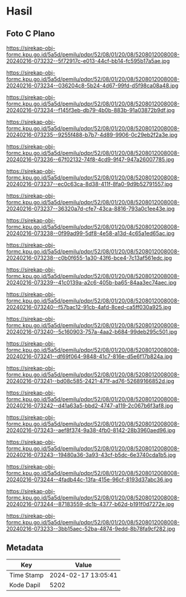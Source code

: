 # Hasil

## Foto C Plano

https://sirekap-obj-formc.kpu.go.id/5a5d/pemilu/pdpr/52/08/01/20/08/5208012008008-20240216-073232--5f72917c-e013-44cf-bb14-fc595b17a5ae.jpg

https://sirekap-obj-formc.kpu.go.id/5a5d/pemilu/pdpr/52/08/01/20/08/5208012008008-20240216-073234--036204c8-5b24-4d67-99fd-d5f98ca08a48.jpg

https://sirekap-obj-formc.kpu.go.id/5a5d/pemilu/pdpr/52/08/01/20/08/5208012008008-20240216-073234--f145f3eb-db79-4b0b-883b-91a03872b9df.jpg

https://sirekap-obj-formc.kpu.go.id/5a5d/pemilu/pdpr/52/08/01/20/08/5208012008008-20240216-073235--9255f488-b7b7-4d89-9906-0c29eb2f2a3e.jpg

https://sirekap-obj-formc.kpu.go.id/5a5d/pemilu/pdpr/52/08/01/20/08/5208012008008-20240216-073236--67f02132-74f8-4cd9-9f47-947a26007785.jpg

https://sirekap-obj-formc.kpu.go.id/5a5d/pemilu/pdpr/52/08/01/20/08/5208012008008-20240216-073237--ec0c63ca-8d38-411f-8fa0-9d9b52791557.jpg

https://sirekap-obj-formc.kpu.go.id/5a5d/pemilu/pdpr/52/08/01/20/08/5208012008008-20240216-073237--36320a7d-cfe7-43ca-8816-793a0c1ee43e.jpg

https://sirekap-obj-formc.kpu.go.id/5a5d/pemilu/pdpr/52/08/01/20/08/5208012008008-20240216-073238--0f99ad99-5df8-4e58-a13d-4c65a1ed65ac.jpg

https://sirekap-obj-formc.kpu.go.id/5a5d/pemilu/pdpr/52/08/01/20/08/5208012008008-20240216-073238--c0b0f655-1a30-43f6-bce4-7c13af561edc.jpg

https://sirekap-obj-formc.kpu.go.id/5a5d/pemilu/pdpr/52/08/01/20/08/5208012008008-20240216-073239--41c0139a-a2c6-405b-ba65-84aa3ec74aec.jpg

https://sirekap-obj-formc.kpu.go.id/5a5d/pemilu/pdpr/52/08/01/20/08/5208012008008-20240216-073240--f57bac12-91cb-4afd-8ced-ca5ff030a925.jpg

https://sirekap-obj-formc.kpu.go.id/5a5d/pemilu/pdpr/52/08/01/20/08/5208012008008-20240216-073240--5c160903-757a-4aa2-b684-99deb295c501.jpg

https://sirekap-obj-formc.kpu.go.id/5a5d/pemilu/pdpr/52/08/01/20/08/5208012008008-20240216-073241--df69f064-9848-41c7-816e-d5e6f17b824a.jpg

https://sirekap-obj-formc.kpu.go.id/5a5d/pemilu/pdpr/52/08/01/20/08/5208012008008-20240216-073241--bd08c585-2421-471f-ad76-52689166852d.jpg

https://sirekap-obj-formc.kpu.go.id/5a5d/pemilu/pdpr/52/08/01/20/08/5208012008008-20240216-073242--d41a63a5-bbd2-4747-a119-2c067b6f3af8.jpg

https://sirekap-obj-formc.kpu.go.id/5a5d/pemilu/pdpr/52/08/01/20/08/5208012008008-20240216-073243--aef8f374-9a38-4fb0-8142-28b3960aed96.jpg

https://sirekap-obj-formc.kpu.go.id/5a5d/pemilu/pdpr/52/08/01/20/08/5208012008008-20240216-073243--19480a36-3a93-43cf-b5dc-6e3740cda1b5.jpg

https://sirekap-obj-formc.kpu.go.id/5a5d/pemilu/pdpr/52/08/01/20/08/5208012008008-20240216-073244--4fadb44c-13fa-415e-96cf-8193d37abc36.jpg

https://sirekap-obj-formc.kpu.go.id/5a5d/pemilu/pdpr/52/08/01/20/08/5208012008008-20240216-073244--87183559-dc1b-4377-b62d-b191f0d7272e.jpg

https://sirekap-obj-formc.kpu.go.id/5a5d/pemilu/pdpr/52/08/01/20/08/5208012008008-20240216-073233--3bb15aec-52ba-4874-9edd-8b78fa9cf282.jpg


## Metadata

| Key        | Value               |
| ---------- | ------------------- |
| Time Stamp | 2024-02-17 13:05:41 |
| Kode Dapil | 5202                |



